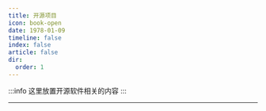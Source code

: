 ```yaml
---
title: 开源项目
icon: book-open
date: 1978-01-09
timeline: false
index: false
article: false
dir:
  order: 1
---
```


:::info
这里放置开源软件相关的内容
:::

--- 
<Catalog />
